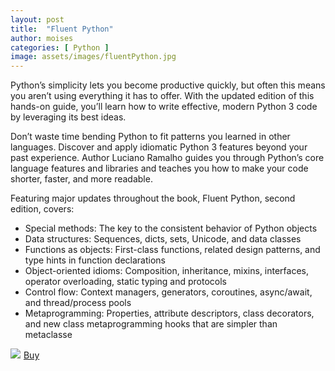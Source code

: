 ```yaml
---
layout: post
title:  "Fluent Python"
author: moises
categories: [ Python ]
image: assets/images/fluentPython.jpg
---
```


Python’s simplicity lets you become productive quickly, but often this means you aren’t using everything it has to offer. With the updated edition of this hands-on guide, you’ll learn how to write effective, modern Python 3 code by leveraging its best ideas.

Don’t waste time bending Python to fit patterns you learned in other languages. Discover and apply idiomatic Python 3 features beyond your past experience. Author Luciano Ramalho guides you through Python’s core language features and libraries and teaches you how to make your code shorter, faster, and more readable.

Featuring major updates throughout the book, Fluent Python, second edition, covers:

- Special methods: The key to the consistent behavior of Python objects
- Data structures: Sequences, dicts, sets, Unicode, and data classes
- Functions as objects: First-class functions, related design patterns, and type hints in function declarations
- Object-oriented idioms: Composition, inheritance, mixins, interfaces, operator overloading, static typing and protocols
- Control flow: Context managers, generators, coroutines, async/await, and thread/process pools
- Metaprogramming: Properties, attribute descriptors, class decorators, and new class metaprogramming hooks that are simpler than metaclasse

<a href="https://www.amazon.de/-/en/Luciano-Ramalho/dp/1492056359?crid=122FWQZRUQCY9&keywords=Fluent+Python%2C+2.+Ausgabe&qid=1653085727&sprefix=fluent+python+2nd+edition%2Caps%2C137&sr=8-2&linkCode=li3&tag=mkgv89-21&linkId=4d485848d9ec8f5046c63053c759d591&language=en_GB&ref_=as_li_ss_il" target="_blank"><img border="0" src="//ws-eu.amazon-adsystem.com/widgets/q?_encoding=UTF8&ASIN=1492056359&Format=_SL250_&ID=AsinImage&MarketPlace=DE&ServiceVersion=20070822&WS=1&tag=mkgv89-21&language=en_GB" ></a><img src="https://ir-de.amazon-adsystem.com/e/ir?t=mkgv89-21&language=en_GB&l=li3&o=3&a=1492056359" width="1" height="1" border="0" alt="" style="border:none !important; margin:0px !important;" />
<a target="_blank" href="https://amzn.to/3MyGQx7" class="btn btn-danger">Buy</a>